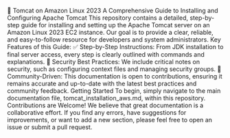 🚀 Tomcat on Amazon Linux 2023
A Comprehensive Guide to Installing and Configuring Apache Tomcat
This repository contains a detailed, step-by-step guide for installing and setting up the Apache Tomcat server on an Amazon Linux 2023 EC2 instance. Our goal is to provide a clear, reliable, and easy-to-follow resource for developers and system administrators.
Key Features of this Guide:
✅ Step-by-Step Instructions: From JDK installation to final server access, every step is clearly outlined with commands and explanations.
🔐 Security Best Practices: We include critical notes on security, such as configuring context files and managing security groups.
🤝 Community-Driven: This documentation is open to contributions, ensuring it remains accurate and up-to-date with the latest best practices and community feedback.
Getting Started
To begin, simply navigate to the main documentation file, tomcat_installation_aws.md, within this repository.
Contributions are Welcome!
We believe that great documentation is a collaborative effort. If you find any errors, have suggestions for improvements, or want to add a new section, please feel free to open an issue or submit a pull request.
